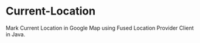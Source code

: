 # Current-Location
Mark Current Location in Google Map using Fused Location Provider Client in Java.
